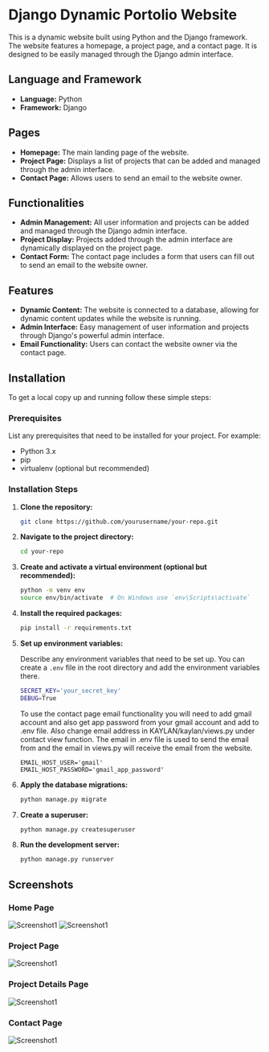 # Django Dynamic Portolio Website

This is a dynamic website built using Python and the Django framework. The website features a homepage, a project page, and a contact page. It is designed to be easily managed through the Django admin interface.

## Language and Framework

- **Language:** Python
- **Framework:** Django

## Pages

- **Homepage:** The main landing page of the website.
- **Project Page:** Displays a list of projects that can be added and managed through the admin interface.
- **Contact Page:** Allows users to send an email to the website owner.

## Functionalities

- **Admin Management:** All user information and projects can be added and managed through the Django admin interface.
- **Project Display:** Projects added through the admin interface are dynamically displayed on the project page.
- **Contact Form:** The contact page includes a form that users can fill out to send an email to the website owner.

## Features

- **Dynamic Content:** The website is connected to a database, allowing for dynamic content updates while the website is running.
- **Admin Interface:** Easy management of user information and projects through Django's powerful admin interface.
- **Email Functionality:** Users can contact the website owner via the contact page.

## Installation

To get a local copy up and running follow these simple steps:

### Prerequisites

List any prerequisites that need to be installed for your project. For example:

- Python 3.x
- pip
- virtualenv (optional but recommended)

### Installation Steps

1. **Clone the repository:**

    ```sh
    git clone https://github.com/yourusername/your-repo.git
    ```

2. **Navigate to the project directory:**

    ```sh
    cd your-repo
    ```

3. **Create and activate a virtual environment (optional but recommended):**

    ```sh
    python -m venv env
    source env/bin/activate  # On Windows use `env\Scripts\activate`
    ```

4. **Install the required packages:**

    ```sh
    pip install -r requirements.txt
    ```

5. **Set up environment variables:**

    Describe any environment variables that need to be set up. You can create a `.env` file in the root directory and add the environment variables there.

    ```sh
    SECRET_KEY='your_secret_key'
    DEBUG=True
    ```
    To use the contact page email functionality you will need to add gmail account and also get app password from your gmail account and add to .env file. Also change          email address in KAYLAN/kaylan/views.py under contact view function. The email in .env file is used to send the email from and the email in views.py will receive the 
    email from the website.
    ```
    EMAIL_HOST_USER='gmail'
    EMAIL_HOST_PASSWORD='gmail_app_password'
    ```

6. **Apply the database migrations:**

    ```sh
    python manage.py migrate
    ```

7. **Create a superuser:**

    ```sh
    python manage.py createsuperuser
    ```

8. **Run the development server:**

    ```sh
    python manage.py runserver
    ```




## Screenshots

### Home Page
![Screenshot1](projectImages/Image-1.png)
![Screenshot1](projectImages/image-2.png)

### Project Page
![Screenshot1](projectImages/image-3.png)

### Project Details Page
![Screenshot1](projectImages/image-4.png)

### Contact Page
![Screenshot1](projectImages/image-5.png)


